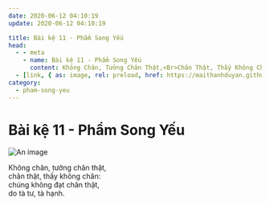 ```yaml
---
date: 2020-06-12 04:10:19
update: 2020-06-12 04:10:19

title: Bài kệ 11 - Phẩm Song Yếu
head:
  - - meta
    - name: Bài kệ 11 - Phẩm Song Yếu
      content: Không Chân, Tưởng Chân Thật,<Br>Chân Thật, Thấy Không Chân <Br>Chúng Không Đạt Chân Thật,<Br>Do Tà Tư, Tà Hạnh.<Br>
  - [link, { as: image, rel: preload, href: https://maithanhduyan.github.io/kinh-phap-cu/img/pham-song-yeu/pham-song-yeu-011.jpg }]
category:
  - pham-song-yeu
---
```


# Bài kệ 11 - Phẩm Song Yếu

![An image](/img/pham-song-yeu/pham-song-yeu-011.jpg)

Không chân, tưởng chân thật,<br>chân thật, thấy không chân:<br>chúng không đạt chân thật,<br>do tà tư, tà hạnh.<br>
